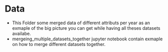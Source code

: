 # Data
- This Folder some merged data of different attributs per year as an exmaple of the big picture you can get while having all theses datasets availabe.
- mergeing_multiple_datasets_together jupyter notebook contain exmaple on how to merge different datasets together.
